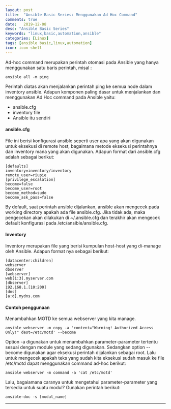 ```yaml
---
layout: post
title:  "Ansible Basic Series: Menggunakan Ad Hoc Command"
comments: true
date:   2019-12-08
desc: "Ansible Basic Series"
keywords: "linux,basic,automation,ansible"
categories: [Linux]
tags: [ansible basic,linux,automation]
icon: icon-shell
---
```

Ad-hoc command merupakan perintah otomasi pada Ansible yang hanya menggunakan satu baris perintah, misal :

```
ansible all -m ping
```
Perintah diatas akan menjalankan perintah ping ke semua node dalam inventory ansible. Adapun komponen paling dasar untuk menjalankan dan menggunakan Ad Hoc command pada Ansible yaitu:
* ansible.cfg
* inventory file
* Ansible itu sendiri

#### ansible.cfg

File ini berisi konfigurasi ansible seperti user apa yang akan digunakan untuk eksekusi di remote host, bagaimana metode eksekusi perintahnya dan inventory mana yang akan digunakan. Adapun format dari ansible.cfg adalah sebagai berikut:

```
[defaults]
inventory=inventory/inventory
remote_user=riupie
[privilege_escalation]
become=false
become_user=root
become_method=sudo
become_ask_pass=false
```
By default, saat perintah ansible dijalankan, ansible akan mengecek pada working directory apakah ada file ansible.cfg. Jika tidak ada, maka pengecekan akan dilakukan di ~/.ansible.cfg dan terakhir akan mengecek default konfigurasi pada /etc/ansible/ansible.cfg.

#### Inventory
Inventory merupakan file yang berisi kumpulan host-host yang di-manage oleh Ansible. Adapun format nya sebagai berikut:

```
[datacenter:children]
webserver
dbserver
[webserver]
web[1:3].myserver.com
[dbserver]
192.168.1.[10:200]
[dns]
[a:d].mydns.com
```
#### Contoh penggunaan
Menambahkan MOTD ke semua webserver yang kita manage.

```
ansible webserver -m copy -a 'content="Warning! Authorized Access Only!" dest=/etc/motd' --become
```
Option -a digunakan untuk menambahkan parameter-parameter tertentu sesuai dengan module yang sedang digunakan. Sedangkan option --become digunakan agar eksekusi perintah dijalankan sebagai root. Lalu untuk mengecek apakah teks yang sudah kita eksekusi sudah masuk ke file /etc/motd dapat menggunakan command ad-hoc berikut:

```
ansible webserver -m command -a 'cat /etc/motd'
```
Lalu, bagaiamana caranya untuk mengetahui parameter-parameter yang tersedia untuk suatu modul? Gunakan perintah berikut:

```
ansible-doc -s [modul_name]
```

---
